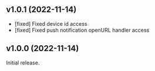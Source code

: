 ## v1.0.1 (2022-11-14)

- [fixed] Fixed device id access
- [fixed] Fixed push notification openURL handler access

## v1.0.0 (2022-11-14)

Initial release.
